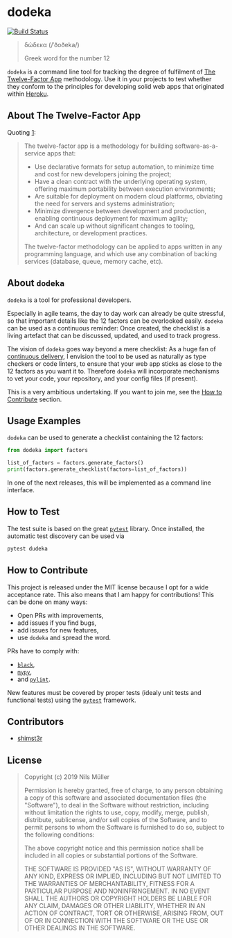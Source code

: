 # dodeka

[![Build Status](https://travis-ci.org/shimst3r/dodeka.svg?branch=master)](https://travis-ci.org/shimst3r/dodeka)

> δώδεκα (/ˈðoðeka/)
>
> Greek word for the number 12

`dodeka` is a command line tool for tracking the degree of fulfilment of [The Twelve-Factor App][1] methodology. Use it in your projects to test whether they conform
to the principles for developing solid web apps that originated within [Heroku](https://www.heroku.com).

## About The Twelve-Factor App

Quoting [1]:

> The twelve-factor app is a methodology for building software-as-a-service apps that:
>
> * Use declarative formats for setup automation, to minimize time and cost for new developers joining the project;
> * Have a clean contract with the underlying operating system, offering maximum portability between execution environments;
> * Are suitable for deployment on modern cloud platforms, obviating the need for servers and systems administration;
> * Minimize divergence between development and production, enabling continuous deployment for maximum agility;
> * And can scale up without significant changes to tooling, architecture, or development practices.
>
> The twelve-factor methodology can be applied to apps written in any programming language, and which use any combination of backing services (database, queue,
> memory cache, etc).

## About `dodeka`

`dodeka` is a tool for professional developers.

Especially in agile teams, the day to day work can already be quite stressful, so that important details like the 12 factors can be overlooked easily. `dodeka` can
be used as a continuous reminder: Once created, the checklist is a living artefact that can be discussed, updated, and used to track progress.

The vision of `dodeka` goes way beyond a mere checklist: As a huge fan of [continuous delivery][2], I envision the tool to be used as naturally as type checkers or
code linters, to ensure that your web app sticks as close to the 12 factors as you want it to. Therefore `dodeka` will incorporate mechanisms to vet your code, your
repository, and your config files (if present).

This is a very ambitious undertaking. If you want to join me, see the [How to Contribute](#how-to-contribute) section.

## Usage Examples

`dodeka` can be used to generate a checklist containing the 12 factors:

```python
from dodeka import factors

list_of_factors = factors.generate_factors()
print(factors.generate_checklist(factors=list_of_factors))
```

In one of the next releases, this will be implemented as a command line interface.

## How to Test

The test suite is based on the great [`pytest`][3] library. Once installed, the automatic test discovery can be used via

```sh
pytest dudeka
```

## How to Contribute

This project is released under the MIT license because I opt for a wide acceptance rate. This also means that I am happy for contributions! This can be done on many
ways:

* Open PRs with improvements,
* add issues if you find bugs,
* add issues for new features,
* use `dodeka` and spread the word.

PRs have to comply with:

* [`black`](https://black.readthedocs.io/en/stable/),
* [`mypy`](http://mypy-lang.org),
* and [`pylint`](https://www.pylint.org).

New features must be covered by proper tests (idealy unit tests and functional tests) using the [`pytest`][3] framework.

## Contributors

* [shimst3r](https://twitter.com/shimst3r)

## License

> Copyright (c) 2019 Nils Müller
>
> Permission is hereby granted, free of charge, to any person obtaining a copy
> of this software and associated documentation files (the "Software"), to deal
> in the Software without restriction, including without limitation the rights
> to use, copy, modify, merge, publish, distribute, sublicense, and/or sell
> copies of the Software, and to permit persons to whom the Software is
> furnished to do so, subject to the following conditions:
>
> The above copyright notice and this permission notice shall be included in all
> copies or substantial portions of the Software.
>
> THE SOFTWARE IS PROVIDED "AS IS", WITHOUT WARRANTY OF ANY KIND, EXPRESS OR
> IMPLIED, INCLUDING BUT NOT LIMITED TO THE WARRANTIES OF MERCHANTABILITY,
> FITNESS FOR A PARTICULAR PURPOSE AND NONINFRINGEMENT. IN NO EVENT SHALL THE
> AUTHORS OR COPYRIGHT HOLDERS BE LIABLE FOR ANY CLAIM, DAMAGES OR OTHER
> LIABILITY, WHETHER IN AN ACTION OF CONTRACT, TORT OR OTHERWISE, ARISING FROM,
> OUT OF OR IN CONNECTION WITH THE SOFTWARE OR THE USE OR OTHER DEALINGS IN THE
> SOFTWARE.

[1]: https://12factor.net
[2]: https://en.wikipedia.org/wiki/Continuous_delivery
[3]: http://pytest.org/en/latest/